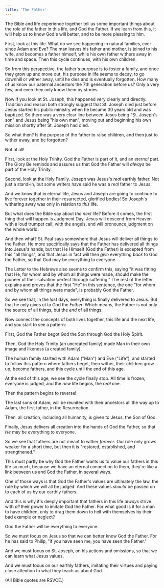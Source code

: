 ```yaml
---
title: 'The Father'
---
```


The Bible and life experience together tell us some important things about the role of the father in this life, and God the Father. If we learn from this, it will help us to know God's will better, and to be more pleasing to him.

First, look at this life. What do we see happening in natural families, ever since Adam and Eve? The man leaves his father and mother, is joined to his wife, and becomes a father himself, while his own father withers away in time and space. Then this cycle continues, with his own children.

So from this perspective, the father's purpose is to foster a family, and once they grow up and move out, his purpose in life seems to decay, to go downhill or wither away, until he dies and is eventually forgotten. How many of us know our paternal ancestors the 7th generation before us? Only a very few, and even they only know them by stories.

Now if you look at St. Joseph, this happened very clearly and directly. Tradition and reason both strongly suggest that St. Joseph died just before Jesus started his public ministry when he became 30 years old and was baptized. So there was a very clear line between Jesus being "St. Joseph's son" and Jesus being "his own man", moving out and beginning his own mission shortly after St. Joseph had died.

So what then? Is the purpose of the father to raise children, and then just to wither away, and be forgotten?

Not at all!

First, look at the Holy Trinity. God the Father is part of it, and an *eternal* part. The Glory Be reminds and assures us that God the Father will *always* be part of the Holy Trinity.

Second, look at the Holy Family. Joseph was Jesus's *real* earthly father. Not just a stand-in, but some writers have said he was a *real* father to Jesus.

And we know that in eternal life, Jesus and Joseph are going to continue to live forever together in their resurrected, glorified bodies! So Joseph's withering away was only in relation to *this* life.

But what does the Bible say about *the next* life? Before it comes, the first thing that will happen is Judgment Day. Jesus will descend from Heaven with a loud trumpet call, with the angels, and will pronounce judgment on the whole world.

And then what? St. Paul says somewhere that Jesus will deliver all things to the Father. He more specifically says that the Father has delivered all things into Jesus's hands, but that He Himself (God the Father) is excepted from this "all things", and that Jesus in fact will then *give* everything *back* to God the Father, so that God may be everything to everyone.

The Letter to the Hebrews also seems to confirm this, saying "it was fitting that He, for whom and by whom all things were made, should make the pioneer of their salvation perfect through suffering." The rest of the letter explains and proves that the first "He" in this sentence, the one "for whom and by whom all things were made", is probably God the Father.

So we see that, in the *last* days, everything is finally delivered to Jesus. But that he only gives ut to God the *Father.* Which means, the Father is not only the source of all things, but the *end* of all things.

Now connect the concepts of both lives together, this life and the next life, and you start to see a pattern:

First, God the Father begot God the Son through God the Holy Spirit.

Then, God the Holy Trinity (an uncreated family) made Man in their own image and likeness (a created family).

The human family started with Adam ("Man") and Eve ("Life"), and started to follow this pattern where fathers beget, then wither, their children grow up, become fathers, and this cycle until the end of this age.

At the end of this age, we see the cycle finally stop. All time is frozen, everyone is judged, and the *new* life begins, the *real* one.

Then the pattern begins to reverse!

The last sons of Adam, will be reunited with their ancestors all the way up to Adam, the first father, in the Resurrection.

Then, all creation, including all humanity, is given to Jesus, the Son of God.

Finally, Jesus delivers all creation into the hands of God the Father, so that *He* may be everything to everyone.

So we see that fathers are not meant to wither *forever*. Our role only grows weaker for a short time, but then it is "restored, established, and strengthened."

This must partly be why God the Father wants us to value our fathers in this life so much, because we have an eternal connection to them, they're like a link between us and God the Father, in several ways.

One of those ways is that God the Father's values are ultimately the law, the rule by which we will all be judged. And these values *should* be passed on to each of us by our earthly fathers.

And this is why it's deeply important that fathers in this life *always* strive with *all* their power to imitate God the Father. For what good is it for a man to have children, only to drag them down to hell with themselves by their bad example or neglect?

God the Father will be everything to everyone.

So we must focus on Jesus so that we can better know God the Father. For he has said to Philip, "if you have seen me, you have seen the Father."

And we must focus on St. Joseph, on his actions and omissions, so that we can learn what Jesus values.

And we must focus on our earthly fathers, imitating their virtues and paying close attention to what they teach us about God.

(All Bible quotes are RSVCE.)

